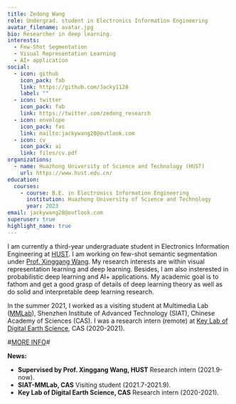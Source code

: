 ```yaml
---
title: Zedong Wang
role: Undergrad. student in Electronics Information Engineering
avatar_filename: avatar.jpg
bio: Researcher in deep learning.
interests:
  - Few-Shot Segmentation
  - Visual Representation Learning
  - AI+ application
social:
  - icon: github
    icon_pack: fab
    link: https://github.com/Jacky1128
    label: ""
  - icon: twitter
    icon_pack: fab
    link: https://twitter.com/zedong_research
  - icon: envelope
    icon_pack: fas
    link: mailto:jackywang28@outlook.com
  - icon: cv
    icon_pack: ai
    link: files/cv.pdf
organizations:
  - name: Huazhong University of Science and Technology (HUST)
    url: https://www.hust.edu.cn/
education:
  courses:
    - course: B.E. in Electronics Information Engineering
      institution: Huazhong University of Science and Technology
      year: 2023
email: jackywang28@outlook.com
superuser: true
highlight_name: true
---
```

I am currently a third-year undergraduate student in Electronics Information Engineering at [HUST](http://english.hust.edu.cn/). I am working on few-shot semantic segmentation under [Prof. Xinggang Wang](https://scholar.google.com/citations?hl=zh-CN&user=qNCTLV0AAAAJ). My research interests are within visual representation learning and deep learning. Besides, I am also insterested in probabilistic deep learning and AI+ applications. My academic goal is to fathom and get a good grasp of details of deep learning theory as well as do solid and interpretable deep learning research. 

In the summer 2021, I worked as a visiting student at Multimedia Lab ([MMLab](http://mmlab.siat.ac.cn/)), Shenzhen Institute of Advanced Technology (SIAT), Chinese Academy of Sciences (CAS). I was a research intern (remote) at [Key Lab of Digital Earth Science](http://www.digitalearthlab.com.cn/), CAS (2020-2021).

\#[MORE INFO](https://zedongwang.netlify.app/post/getting-started/)#

**News:**

* **Supervised by Prof. Xinggang Wang, HUST**    Research intern (2021.9-now).
* **SIAT-MMLab, CAS**    Visiting student (2021.7-2021.9).
* **Key Lab of Digital Earth Science, CAS**    Research intern (2020-2021).